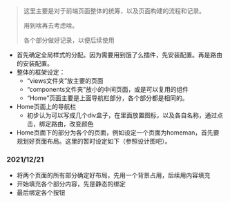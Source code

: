 > 这里主要是对于前端页面整体的统筹，以及页面构建的流程和记录。
>
> 用到啥再去考虑啥。
>
> 各个部分做好记录，以便后续使用





- 首先确定全局样式的分配。因为需要用到饿了么插件，先安装配置。再是路由的安装配置。
- 整体的框架设定：
  - “views文件夹”放主要的页面
  - “components文件夹”放小的中间页面，或是可以复用的组件
  - “Home”页面主要是上面导航栏部分，各个部分都是相同的。
- Home页面上的导航栏
  - 初步认为可以写成几个div盒子，在里面放置图标，以及各自名称，通过点击，绑定路由，改变颜色
- Home页面下的部分为各个的页面，例如设定一个页面为homeman，首先要规划好页面布局。这里的暂时设定如下（参照设计图吧）。



### 2021/12/21

- 将两个页面的所有部分确定好布局，先用一个背景占用，后续用内容填充
- 开始填充各个部分内容，先是静态的绑定
- 最后绑定各个按钮

​        
